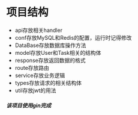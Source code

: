 # 项目结构
- api存放相关handler
- conf存放MySQL和Redis的配置，运行时记得修改
- DataBase存放数据库操作方法
- model存放User和Task相关的结构体
- response存放返回数据的格式
- route存放路由
- service存放业务逻辑
- types存放请求的相关结构体
- util存放jwt的用法

##### 该项目使用gin完成
